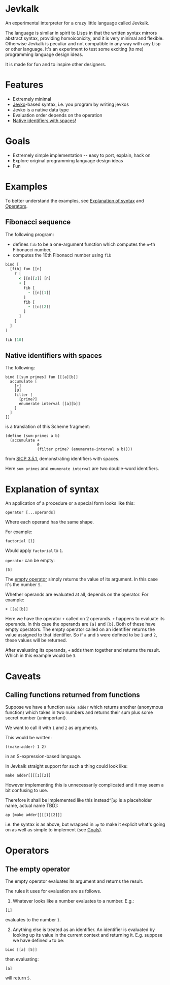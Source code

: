 # Jevkalk

An experimental interpreter for a crazy little language called Jevkalk.

The language is similar in spirit to Lisps in that the written syntax mirrors abstract syntax, providing homoiconicity, and it is very minimal and flexible. Otherwise Jevkalk is peculiar and not compatible in any way with any Lisp or other language. It's an experiment to test some exciting (to me) programming language design ideas.

It is made for fun and to inspire other designers.

# Features

* Extremely minimal
* [Jevko](https://jevko.org)-based syntax, i.e. you program by writing jevkos
* Jevko is a native data type
* Evaluation order depends on the operation
* [Native identifiers with spaces!](#native-identifiers-with-spaces)

# Goals

* Extremely simple implementation -- easy to port, explain, hack on
* Explore original programming language design ideas
* Fun

# Examples

To better understand the examples, see [Explanation of syntax](#explanation-of-syntax) and [Operators](#operators).

## Fibonacci sequence

The following program:
* defines `fib` to be a one-argument function which computes the `n`-th Fibonacci number,
* computes the 10th Fibonacci number using `fib`

```clj
bind [
  [fib] fun [[n]
    ? [
      < [[n][2]] [n]
      + [
        fib [
          - [[n][1]]
        ]
        fib [
          - [[n][2]]
        ]
      ]
    ]
  ]
]

fib [10]
```

## Native identifiers with spaces

The following:

```
bind [[sum primes] fun [[[a][b]]
  accumulate [
    [+]
    [0]
    filter [
      [prime?]
      enumerate interval [[a][b]]
    ]
  ]
]]
```

is a translation of this Scheme fragment:

```
(define (sum-primes a b)
  (accumulate +
              0
              (filter prime? (enumerate-interval a b))))
```

from [SICP 3.5.1](https://mitp-content-server.mit.edu/books/content/sectbyfn/books_pres_0/6515/sicp.zip/full-text/book/book-Z-H-24.html#%_sec_3.5.1), demonstrating identifiers with spaces.

Here `sum primes` and `enumerate interval` are two double-word identifiers.

# Explanation of syntax

An application of a procedure or a special form looks like this:

```
operator [...operands]
```

Where each operand has the same shape.

For example:

```
factorial [1]
```

Would apply `factorial` to `1`.

`operator` can be empty:

```
[5]
```

The [empty operator](#empty-operator) simply returns the value of its argument. In this case it's the number `5`.

Whether operands are evaluated at all, depends on the operator. For example:

```
+ [[a][b]]
```

Here we have the operator `+` called on 2 operands. `+` happens to evaluate its operands. In this case the operands are `[a]` and `[b]`. Both of these have empty operators. The empty operator called on an identifier returns the value assigned to that identifier. So if `a` and `b` were defined to be `1` and `2`, these values will be returned.

After evaluating its operands, `+` adds them together and returns the result. Which in this example would be `3`.

# Caveats

## Calling functions returned from functions

Suppose we have a function `make adder` which returns another (anonymous function) which takes in two numbers and returns their sum plus some secret number (unimportant).

We want to call it with `1` and `2` as arguments.

This would be written:

```
((make-adder) 1 2)
```

in an S-expression-based language.

In Jevkalk straight support for such a thing could look like:

```
make adder[][[1][2]]
```

However implementing this is unnecessarily complicated and it may seem a bit confusing to use.

Therefore it shall be implemented like this instead^[`ap` is a placeholder name, actual name TBD]:

```
ap [make adder[][[1][2]]]
```

i.e. the syntax is as above, but wrapped in `ap` to make it explicit what's going on as well as simple to implement (see [Goals](#goals)).

# Operators

## The empty operator

The empty operator evaluates its argument and returns the result.

The rules it uses for evaluation are as follows.

1. Whatever looks like a number evaluates to a number. E.g.:

```
[1]
```

evaluates to the number `1`.

2. Anything else is treated as an identifier. An identifier is evaluated by looking up its value in the current context and returning it. E.g. suppose we have defined `a` to be:

```
bind [[a] [5]]
```

then evaluating:

```
[a]
```

will return `5`.
